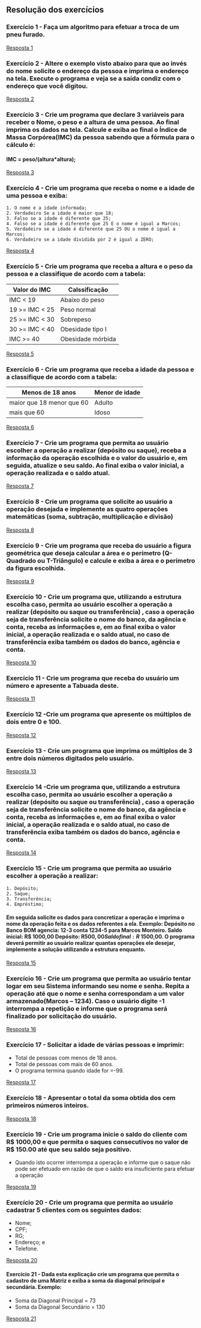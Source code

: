## Resolução dos exercícios

### Exercício 1 - Faça um algoritmo para efetuar a troca de um pneu furado.

[Resposta 1](./troca-de-pneu.md)

### Exercício 2 - Altere o exemplo visto abaixo para que ao invés do nome solicite o endereço da pessoa e imprima o endereço na tela. Execute o programa e veja se a saída condiz com o endereço que você digitou.


[Resposta 2](./SEMNOME.ALG)

### Exercício 3 - Crie um programa que declare 3 variáveis para receber o Nome, o peso e a altura de uma pessoa. Ao final imprima os dados na tela. Calcule e exiba ao final o Índice de Massa Corpórea(IMC) da pessoa sabendo que a fórmula para o cálculo é: 
#### IMC = peso/(altura*altura);

[Resposta 3](./CALCULO-DE-IMC.ALG)

### Exercício 4 - Crie um programa que receba o nome e a idade de uma pessoa e exiba:
    1. O nome e a idade informada;
    2. Verdadeiro Se a idade é maior que 18;
    3. Falso se a idade é diferente que 25;
    4. Falso se a idade é diferente que 25 E o nome é igual a Marcos;
    5. Verdadeiro se a idade é diferente que 25 OU o nome é igual a Marcos;
    6. Verdadeiro se a idade dividida por 2 é igual a ZERO;

[Resposta 4](./CONDICIONADORES-LOGICOS.ALG)

### Exercício 5 - Crie um programa que receba a altura e o peso da pessoa e a classifique de acordo com a tabela:

| Valor do IMC  | Calssificação     |
|---------------|-------------------|
| IMC < 19      | Abaixo do peso    |
|19 >= IMC < 25 |  Peso normal      |
|25 >= IMC < 30 |   Sobrepeso       |
|30 >= IMC < 40 | Obesidade tipo I  |
| IMC >= 40     | Obesidade mórbida |

[Resposta 5](./CALCULO-DE-IMC-COM-CLASSIFICACAO.ALG) 

### Exercício 6 - Crie um programa que receba a idade da pessoa e a classifique de acordo com a tabela:

| Menos de 18 anos          | Menor de idade    |
|---------------------------|-------------------|
| maior que 18 menor que 60 | Adulto            |
| mais que 60               | Idoso             |


[Resposta 6](./CLASSIFICACAO-DE-IDADE.ALG)

### Exercício 7 - Crie um programa que permita ao usuário escolher a operação a realizar (depósito ou saque), receba a informação da operação escolhida e o valor do usuário e, em seguida, atualize o seu saldo. Ao final exiba o valor inicial, a operação realizada e o saldo atual.


[Resposta 7](./SAQUE-EM-CONTA.ALG)

### Exercício 8 - Crie um programa que solicite ao usuário a operação desejada e implemente as quatro operações matemáticas (soma, subtração, multiplicação e divisão)

[Resposta 8]()


### Exercício 9 - Crie um programa que receba do usuário a figura geométrica que deseja calcular a área e o perímetro (Q-Quadrado ou T-Triângulo) e calcule e exiba a área e o perímetro da figura escolhida.

[Resposta 9]()

### Exercício 10 - Crie um programa que, utilizando a estrutura escolha caso, permita ao usuário escolher a operação a realizar (depósito ou saque ou transferência) , caso a operação seja de transferência solicite o nome do banco, da agência e conta, receba as informações e, em ao final exiba o valor inicial, a operação realizada e o saldo atual, no caso de transferência exiba também os dados do banco, agência e conta.


[Resposta 10]()

### Exercício 11 - Crie um programa que receba do usuário um número e apresente a Tabuada deste.

[Resposta 11]()

### Exercício 12 -Crie um programa que apresente os múltiplos de dois entre 0 e 100.

[Resposta 12]()

### Exercício 13 - Crie um programa que imprima os múltiplos de 3 entre dois números digitados pelo usuário.


[Resposta 13]()

### Exercício 14 -Crie um programa que, utilizando a estrutura escolha caso, permita ao usuário escolher a operação a realizar (depósito ou saque ou transferência) , caso a operação seja de transferência solicite o nome do banco, da agência e conta, receba as informações e, em ao final exiba o valor inicial, a operação realizada e o saldo atual, no caso de transferência exiba também os dados do banco, agência e conta.

[Resposta 14]()

### Exercício 15 - Crie um programa que permita ao usuário escolher a operação a realizar:
    1. Depósito;
    2. Saque;
    3. Transferência;
    4. Empréstimo;
#### Em seguida solicite os dados para concretizar a operação e imprima o nome da operação feita e os dados referentes a ela. Exemplo: Depósito no Banco BOM agencia: 12-3 conta 1234-5 para Marcos Monteiro. Saldo inicial: R$ 1000,00 Depósito: R$500,00 Saldo final: R$ 1500,00. O programa deverá permitir ao usuário realizar quantas operações ele desejar, implemente a solução utilizando a estrutura enquanto.

[Resposta 15]()

### Exercício 16 - Crie um programa que permita ao usuário tentar logar em seu Sistema informando seu nome e senha. Repita a operação até que o nome e senha correspondam a um valor armazenado(Marcos – 1234). Caso o usuário digite -1 interrompa a repetição e informe que o programa será finalizado por solicitação do usuário.

[Resposta 16]()

### Exercício 17 - Solicitar a idade de várias pessoas e imprimir:
- Total de pessoas com menos de 18 anos.
- Total de pessoas com mais de 60 anos.
- O programa termina quando idade for =-99.

[Resposta 17]()

### Exercício 18 - Apresentar o total da soma obtida dos cem primeiros números inteiros.

[Resposta 18]()

### Exercício 19 - Crie um programa inicie o saldo do cliente com R$ 1000,00 e que permita o saques consecutivos no valor de R$ 150.00 até que seu saldo seja positivo.
- Quando isto ocorrer interrompa a operação e informe que o saque não pode ser efetuado em razão de que o saldo era insuficiente para efetuar a operação


[Resposta 19]()

### Exercício 20 - Crie um programa que permita ao usuário cadastrar 5 clientes com os seguintes dados:
- Nome;
- CPF;
- RG;
- Endereço; e
- Telefone.

[Resposta 20]()

#### Exercício 21 - Dada esta explicação crie um programa que permita o cadastro de uma Matriz e exiba a soma da diagonal principal e secundária. Exemplo:
- Soma da Diagonal Principal = 73
- Soma da Diagonal Secundário = 130


[Resposta 21]()


